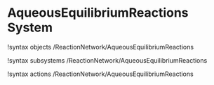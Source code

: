 <!-- MOOSE Documentation Stub: Remove this when content is added. -->

# AqueousEquilibriumReactions System
!syntax objects /ReactionNetwork/AqueousEquilibriumReactions

!syntax subsystems /ReactionNetwork/AqueousEquilibriumReactions

!syntax actions /ReactionNetwork/AqueousEquilibriumReactions
